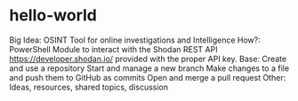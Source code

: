 # hello-world
Big Idea: OSINT Tool for online investigations and Intelligence     How?: PowerShell Module to interact with the Shodan REST API https://developer.shodan.io/ provided with the proper API key.      Base: Create and use a repository Start and manage a new branch Make changes to a file and push them to GitHub as commits Open and merge a pull request     Other: Ideas, resources, shared topics, discussion
